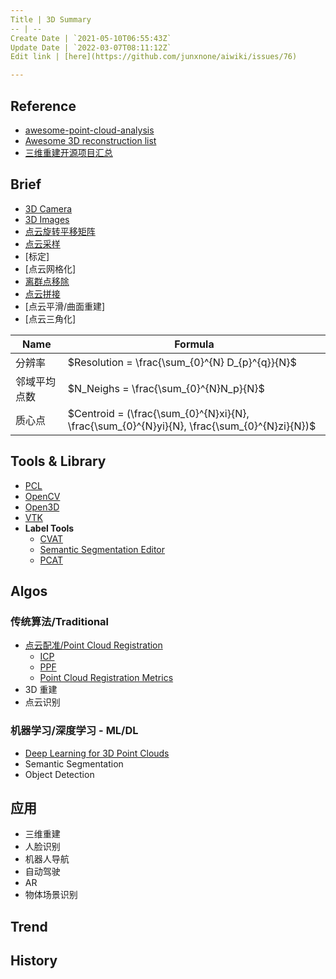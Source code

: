```yaml
---
Title | 3D Summary
-- | --
Create Date | `2021-05-10T06:55:43Z`
Update Date | `2022-03-07T08:11:12Z`
Edit link | [here](https://github.com/junxnone/aiwiki/issues/76)

---
```

## Reference
- [awesome-point-cloud-analysis](https://github.com/Yochengliu/awesome-point-cloud-analysis)
- [Awesome 3D reconstruction list](https://github.com/openMVG/awesome_3DReconstruction_list)
- [三维重建开源项目汇总](https://zhuanlan.zhihu.com/p/141946874)



## Brief

- [3D Camera](/3D_Camera)
- [3D Images](/3D_Images)
- [点云旋转平移矩阵](/Point_Cloud_Rotation_Matrix)
- [点云采样](/Point_Cloud_Sampling)
- [标定]
- [点云网格化]
- [离群点移除](/离群点移除)
- [点云拼接](/点云拼接)
- [点云平滑/曲面重建]
- [点云三角化]

Name | Formula
-- | --
分辨率 | $Resolution =  \frac{\sum_{0}^{N} D_{p}^{q}}{N}$
邻域平均点数 | $N_Neighs = \frac{\sum_{0}^{N}N_p}{N}$
质心点 | $Centroid = (\frac{\sum_{0}^{N}xi}{N}, \frac{\sum_{0}^{N}yi}{N}, \frac{\sum_{0}^{N}zi}{N})$


## Tools & Library
- [PCL](/PCL_Summary)
- [OpenCV](https://github.com/opencv/opencv/tree/master/modules/calib3d)
- [Open3D](https://github.com/intel-isl/Open3D)
- [VTK](https://github.com/Kitware/VTK)
- **Label Tools**
  - [CVAT](https://github.com/openvinotoolkit/cvat) 
  - [Semantic Segmentation Editor](https://github.com/MR-520DAI/semantic-segmentation-editor)
  - [PCAT](https://github.com/halostorm/PCAT_open_source)

## Algos

### 传统算法/Traditional

- [点云配准/Point Cloud Registration](/Point_Cloud_Registration)
  - [ICP](3D_Algos_ICP)
  - [PPF](/3D_Algos_PPF)
  - [Point Cloud Registration Metrics](/Point_Cloud_Registration_Metrics)
- 3D 重建
- 点云识别



### 机器学习/深度学习 - ML/DL
- [Deep Learning for 3D Point Clouds](/Deep_Learning_for_3D_Point_Clouds)
- Semantic Segmentation
- Object Detection



## 应用
- 三维重建
- 人脸识别
- 机器人导航
- 自动驾驶
- AR
- 物体场景识别



## Trend

## History

